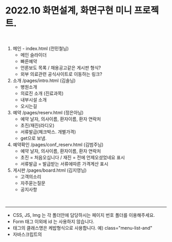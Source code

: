 <h1>2022.10 화면설계, 화면구현 미니 프로젝트.</h1>
<br/>

1. 메인 - index.html (전민철님)
    - 메인 슬라이더
    - 빠른예약 
    - 언론보도 목록 / 채용공고같은 게시판 형식?
    - 외부 의료관련 공식사이트로 이동하는 링크?
2. 소개 /pages/intro.html (김솔님)
    - 병원소개
    - 의료진 소개 (진료과목) 
    - 내부시설 소개
    - 오시는길
3. 예약 /pages/reserv.html (정은아님)
    - 예약 날자, 의사이름, 환자이름, 환자 연락처
    - 초진/재진(라디오)
    - 서류발급(체크박스. 개별가격)
    - get으로 보냄.
4. 예약확인 /pages/conf_reserv.html (김범주님)
    - 예약 날자, 의사이름, 환자이름, 환자 연락처
    - 초진 = 처음오십니다 / 재진 = 전에 언제오셨었네요 표시
    - 서류발급 = 발급받는 서류에따른 가격계산 표시
5. 게시판 /pages/board.html (김지영님)
    - 고객의소리
    - 자주묻는질문
    - 공지사항

<br />

---------------

* CSS, JS, Img 는 각 폴더안에 담당하시는 페이지 번호 폴더를 이용해주세요.
* Form 태그 이외에 id 는 사용하지 않습니다.
* 태그의 클래스명은 케밥형식으로 사용합니다. 예) class="menu-list-and"
* 자바스크립트의 
